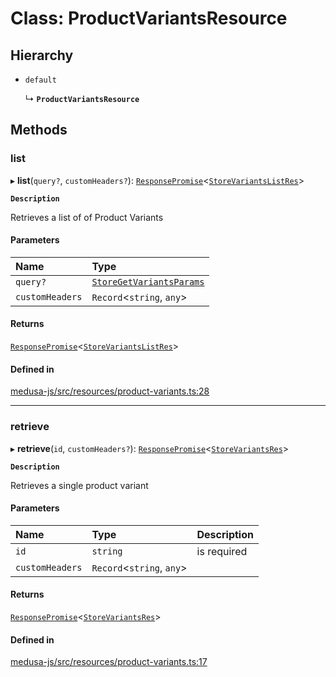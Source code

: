 # Class: ProductVariantsResource

## Hierarchy

- `default`

  ↳ **`ProductVariantsResource`**

## Methods

### list

▸ **list**(`query?`, `customHeaders?`): [`ResponsePromise`](../modules/internal.md#responsepromise)<[`StoreVariantsListRes`](../modules/internal-45.md#storevariantslistres)\>

**`Description`**

Retrieves a list of of Product Variants

#### Parameters

| Name | Type |
| :------ | :------ |
| `query?` | [`StoreGetVariantsParams`](internal-45.StoreGetVariantsParams.md) |
| `customHeaders` | `Record`<`string`, `any`\> |

#### Returns

[`ResponsePromise`](../modules/internal.md#responsepromise)<[`StoreVariantsListRes`](../modules/internal-45.md#storevariantslistres)\>

#### Defined in

[medusa-js/src/resources/product-variants.ts:28](https://github.com/medusajs/medusa/blob/105c68929/packages/medusa-js/src/resources/product-variants.ts#L28)

___

### retrieve

▸ **retrieve**(`id`, `customHeaders?`): [`ResponsePromise`](../modules/internal.md#responsepromise)<[`StoreVariantsRes`](../modules/internal-45.md#storevariantsres)\>

**`Description`**

Retrieves a single product variant

#### Parameters

| Name | Type | Description |
| :------ | :------ | :------ |
| `id` | `string` | is required |
| `customHeaders` | `Record`<`string`, `any`\> |  |

#### Returns

[`ResponsePromise`](../modules/internal.md#responsepromise)<[`StoreVariantsRes`](../modules/internal-45.md#storevariantsres)\>

#### Defined in

[medusa-js/src/resources/product-variants.ts:17](https://github.com/medusajs/medusa/blob/105c68929/packages/medusa-js/src/resources/product-variants.ts#L17)
